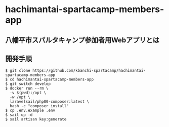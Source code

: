 # hachimantai-spartacamp-members-app

## 八幡平市スパルタキャンプ参加者用Webアプリとは

## 開発手順

```
$ git clone https://github.com/kbanchi-spartacamp/hachimantai-spartacamp-members-app
$ cd hachimantai-spartacamp-members-app
$ git switch develop
$ docker run --rm \
  -v $(pwd):/opt \
  -w /opt \
  laravelsail/php80-composer:latest \
  bash -c "composer install"
$ cp .env.example .env
$ sail up -d
$ sail artisan key:generate
```
